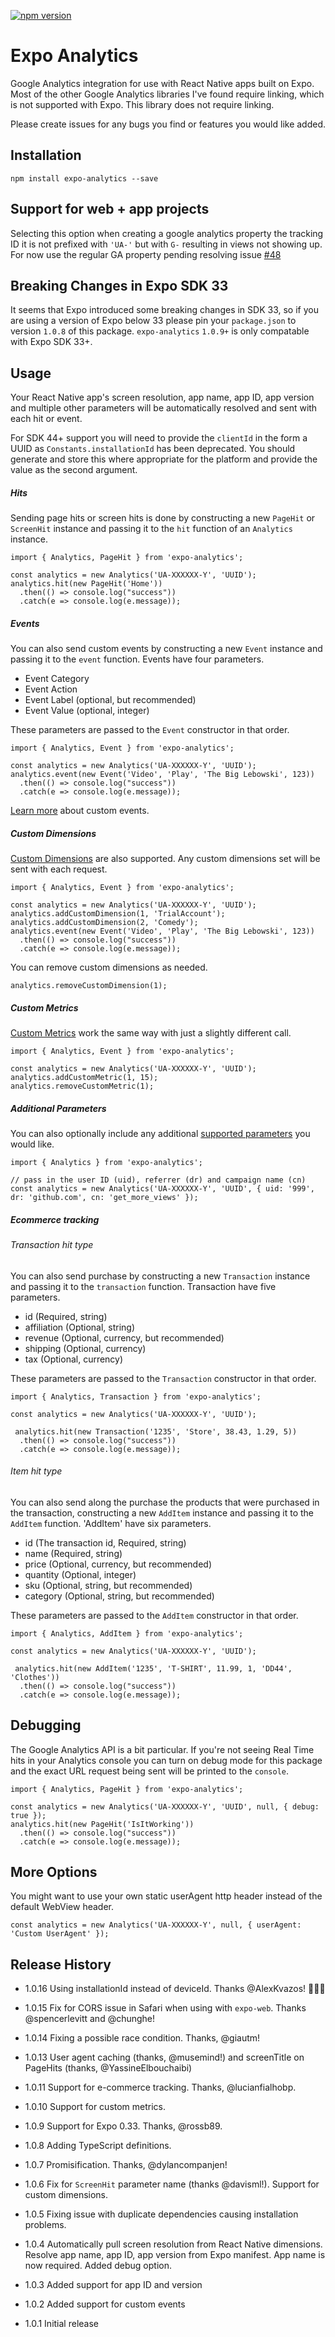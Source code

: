 [![npm version](https://badge.fury.io/js/expo-analytics.png)](https://badge.fury.io/js/expo-analytics)

Expo Analytics
=========

Google Analytics integration for use with React Native apps built on Expo.  Most of the other Google Analytics libraries I've found require linking, which is not supported with Expo.  This library does not require linking.

Please create issues for any bugs you find or features you would like added.

## Installation

```
npm install expo-analytics --save
```

## Support for web + app projects
Selecting this option when creating a google analytics property the tracking ID it is not prefixed with `'UA-'` but with `G-` resulting in views not showing up. For now use the regular GA property pending resolving issue [#48](https://github.com/ryanvanderpol/expo-analytics/issues/48)

## Breaking Changes in Expo SDK 33

It seems that Expo introduced some breaking changes in SDK 33, so if you are using a version of Expo below 33 please pin your `package.json` to version `1.0.8` of this package.  `expo-analytics` `1.0.9+` is only compatable with Expo SDK 33+.

## Usage

Your React Native app's screen resolution, app name, app ID, app version and multiple other parameters will be automatically resolved and sent with each hit or event.

For SDK 44+ support you will need to provide the `clientId` in the form a UUID as `Constants.installationId` has been deprecated. You should generate and store this where appropriate for the platform and provide the value as the second argument.

##### Hits 

Sending page hits or screen hits is done by constructing a new `PageHit` or `ScreenHit` instance and passing it to the `hit` function of an `Analytics` instance.

```
import { Analytics, PageHit } from 'expo-analytics';

const analytics = new Analytics('UA-XXXXXX-Y', 'UUID');
analytics.hit(new PageHit('Home'))
  .then(() => console.log("success"))
  .catch(e => console.log(e.message));
```

##### Events

You can also send custom events by constructing a new `Event` instance and passing it to the `event` function.  Events have four parameters. 

* Event Category
* Event Action
* Event Label (optional, but recommended)
* Event Value (optional, integer)

These parameters are passed to the `Event` constructor in that order.  

```
import { Analytics, Event } from 'expo-analytics';

const analytics = new Analytics('UA-XXXXXX-Y', 'UUID');
analytics.event(new Event('Video', 'Play', 'The Big Lebowski', 123))
  .then(() => console.log("success"))
  .catch(e => console.log(e.message));
```

[Learn more](https://support.google.com/analytics/answer/1033068?hl=en) about custom events.

##### Custom Dimensions

[Custom Dimensions](https://developers.google.com/analytics/devguides/collection/protocol/v1/parameters#cd_) are also supported.  Any custom dimensions set will be sent with each request.

```
import { Analytics, Event } from 'expo-analytics';

const analytics = new Analytics('UA-XXXXXX-Y', 'UUID');
analytics.addCustomDimension(1, 'TrialAccount');
analytics.addCustomDimension(2, 'Comedy');
analytics.event(new Event('Video', 'Play', 'The Big Lebowski', 123))
  .then(() => console.log("success"))
  .catch(e => console.log(e.message));
```

You can remove custom dimensions as needed.

```
analytics.removeCustomDimension(1);
```

##### Custom Metrics

[Custom Metrics](https://developers.google.com/analytics/devguides/collection/protocol/v1/parameters#cm_) work the same way with just a slightly different call.

```
import { Analytics, Event } from 'expo-analytics';

const analytics = new Analytics('UA-XXXXXX-Y', 'UUID');
analytics.addCustomMetric(1, 15);
analytics.removeCustomMetric(1);
```

##### Additional Parameters

You can also optionally include any additional [supported parameters](https://developers.google.com/analytics/devguides/collection/protocol/v1/parameters) you would like.

```
import { Analytics } from 'expo-analytics';

// pass in the user ID (uid), referrer (dr) and campaign name (cn) 
const analytics = new Analytics('UA-XXXXXX-Y', 'UUID', { uid: '999', dr: 'github.com', cn: 'get_more_views' });
```

##### Ecommerce tracking 
###### Transaction hit type
You can also send purchase by constructing a new `Transaction` instance and passing it to the `transaction` function.  Transaction have five parameters. 

* id (Required, string)
* affiliation (Optional, string)
* revenue (Optional, currency, but recommended)
* shipping (Optional, currency)
* tax (Optional, currency)

These parameters are passed to the `Transaction` constructor in that order.

```
import { Analytics, Transaction } from 'expo-analytics';

const analytics = new Analytics('UA-XXXXXX-Y', 'UUID');

 analytics.hit(new Transaction('1235', 'Store', 38.43, 1.29, 5))
  .then(() => console.log("success"))
  .catch(e => console.log(e.message));
```

###### Item hit type
You can also send along the purchase the products that were purchased in the transaction, constructing a new `AddItem` instance and passing it to the `AddItem` function. 'AddItem' have six parameters. 

* id (The transaction id, Required, string)
* name (Required, string)
* price (Optional, currency, but recommended)
* quantity (Optional, integer)
* sku (Optional, string, but recommended)
* category (Optional, string, but recommended)

These parameters are passed to the `AddItem` constructor in that order.

```
import { Analytics, AddItem } from 'expo-analytics';

const analytics = new Analytics('UA-XXXXXX-Y', 'UUID');

 analytics.hit(new AddItem('1235', 'T-SHIRT', 11.99, 1, 'DD44', 'Clothes'))
  .then(() => console.log("success"))
  .catch(e => console.log(e.message));
```

## Debugging

The Google Analytics API is a bit particular.  If you're not seeing Real Time hits in your Analytics console you can turn on debug mode for this package and the exact URL request being sent will be printed to the `console`.

```
import { Analytics, PageHit } from 'expo-analytics';

const analytics = new Analytics('UA-XXXXXX-Y', 'UUID', null, { debug: true });
analytics.hit(new PageHit('IsItWorking'))
  .then(() => console.log("success"))
  .catch(e => console.log(e.message));
``` 

## More Options

You might want to use your own static userAgent http header instead of the default WebView header.
```
const analytics = new Analytics('UA-XXXXXX-Y', null, { userAgent: 'Custom UserAgent' });
```


## Release History

* 1.0.16 Using installationId instead of deviceId. Thanks @AlexKvazos! 👨🏻‍🎤

* 1.0.15 Fix for CORS issue in Safari when using with `expo-web`. Thanks @spencerlevitt and @chunghe!

* 1.0.14 Fixing a possible race condition. Thanks, @giautm!

* 1.0.13 User agent caching (thanks, @musemind!) and screenTitle on PageHits (thanks, @YassineElbouchaibi)

* 1.0.11 Support for e-commerce tracking.  Thanks, @lucianfialhobp.

* 1.0.10 Support for custom metrics.

* 1.0.9 Support for Expo 0.33.  Thanks, @rossb89.

* 1.0.8 Adding TypeScript definitions. 

* 1.0.7 Promisification.  Thanks, @dylancompanjen!

* 1.0.6 Fix for `ScreenHit` parameter name (thanks @davisml!).  Support for custom dimensions.

* 1.0.5 Fixing issue with duplicate dependencies causing installation problems.

* 1.0.4 Automatically pull screen resolution from React Native dimensions.  Resolve app name, app ID, app version from Expo manifest.  App name is now required.  Added debug option.

* 1.0.3 Added support for app ID and version

* 1.0.2 Added support for custom events

* 1.0.1 Initial release
